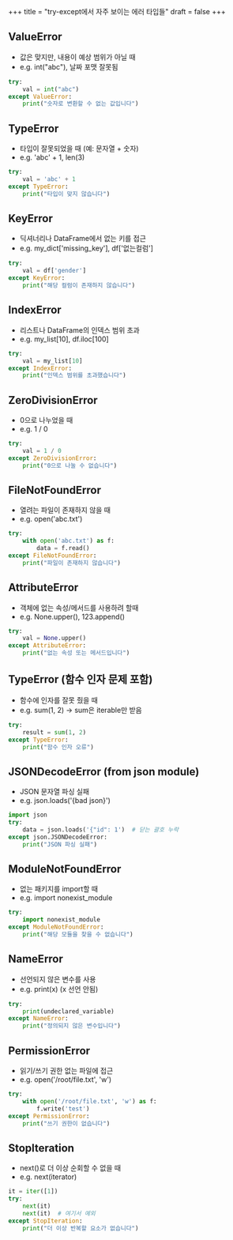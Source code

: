 +++
title = "try-except에서 자주 보이는 에러 타입들"
draft = false
+++
## ValueError
- 값은 맞지만, 내용이 예상 범위가 아닐 때
- e.g. int("abc"), 날짜 포맷 잘못됨
```py
try:
    val = int("abc")
except ValueError:
    print("숫자로 변환할 수 없는 값입니다")
```

## TypeError
- 타입이 잘못되었을 때 (예: 문자열 + 숫자)
- e.g. 'abc' + 1, len(3)
```py
try:
    val = 'abc' + 1
except TypeError:
    print("타입이 맞지 않습니다")
```

## KeyError
- 딕셔너리나 DataFrame에서 없는 키를 접근
- e.g. my_dict['missing_key'], df['없는컬럼']
```py
try:
    val = df['gender']
except KeyError:
    print("해당 컬럼이 존재하지 않습니다")
```

## IndexError
- 리스트나 DataFrame의 인덱스 범위 초과
- e.g. my_list[10], df.iloc[100]
```py
try:
    val = my_list[10]
except IndexError:
    print("인덱스 범위를 초과했습니다")
```

## ZeroDivisionError
- 0으로 나누었을 때
- e.g. 1 / 0
```py
try:
    val = 1 / 0
except ZeroDivisionError:
    print("0으로 나눌 수 없습니다")
```

## FileNotFoundError
- 열려는 파일이 존재하지 않을 때
- e.g. open('abc.txt')
```py
try:
    with open('abc.txt') as f:
        data = f.read()
except FileNotFoundError:
    print("파일이 존재하지 않습니다")
```

## AttributeError
- 객체에 없는 속성/메서드를 사용하려 할때
- e.g. None.upper(), 123.append()
```py
try:
    val = None.upper()
except AttributeError:
    print("없는 속성 또는 메서드입니다")
```

## TypeError (함수 인자 문제 포함)
- 함수에 인자를 잘못 줬을 때
- e.g. sum(1, 2) -> sum은 iterable만 받음
```py
try:
    result = sum(1, 2)
except TypeError:
    print("함수 인자 오류")
```

## JSONDecodeError (from json module)
- JSON 문자열 파싱 실패
- e.g. json.loads('{bad json}')
```py
import json
try:
    data = json.loads('{"id": 1')  # 닫는 괄호 누락
except json.JSONDecodeError:
    print("JSON 파싱 실패")
```

## ModuleNotFoundError
- 없는 패키지를 import할 때
- e.g. import nonexist_module
```py
try:
    import nonexist_module
except ModuleNotFoundError:
    print("해당 모듈을 찾을 수 없습니다")
```

## NameError
- 선언되지 않은 변수를 사용
- e.g. print(x) (x 선언 안됨)
```py
try:
    print(undeclared_variable)
except NameError:
    print("정의되지 않은 변수입니다")
```

## PermissionError
- 읽기/쓰기 권한 없는 파일에 접근
- e.g. open('/root/file.txt', 'w')
```py
try:
    with open('/root/file.txt', 'w') as f:
        f.write('test')
except PermissionError:
    print("쓰기 권한이 없습니다")
```

## StopIteration
- next()로 더 이상 순회할 수 없을 때
- e.g. next(iterator)
```py
it = iter([1])
try:
    next(it)
    next(it)  # 여기서 예외
except StopIteration:
    print("더 이상 반복할 요소가 없습니다")
```


